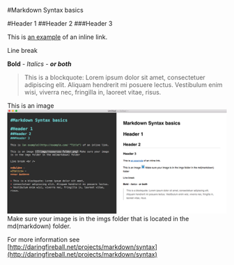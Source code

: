 #Markdown Syntax basics 

#Header 1
##Header 2 
###Header 3

This is [an example](http://example.com/ "Title") of an inline link.

Line break <br />

**Bold** -
*Italics* -
***or both***

> This is a blockquote: Lorem ipsum dolor sit amet,
> consectetuer adipiscing elit. Aliquam hendrerit mi posuere lectus.
> Vestibulum enim wisi, viverra nec, fringilla in, laoreet vitae, risus.

This is an image ![](imgs/syntax.jpg) Make sure your image is in the imgs folder that is located in the md(markdown) folder. 

For more information see [http://daringfireball.net/projects/markdown/syntax](http://daringfireball.net/projects/markdown/syntax)






